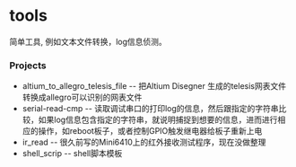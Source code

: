 # tools
简单工具, 例如文本文件转换，log信息侦测。

### Projects
* altium_to_allegro_telesis_file -- 
  把Altium Disegner 生成的telesis网表文件转换成allegro可以识别的网表文件
* serial-read-cmp --
  读取调试串口的打印log的信息，然后跟指定的字符串比较，如果log信息包含指定的字符串，就说明捕捉到想要的信息，进而进行相应的操作，如reboot板子，或者控制GPIO触发继电器给板子重新上电
* ir_read -- 很久前写的Mini6410上的红外接收测试程序，现在没做整理
* shell_scrip -- shell脚本模板